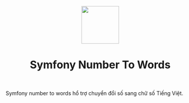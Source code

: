 <p align="center">
    <a href="https://github.com/yiisoft" target="_blank">
        <img src="https://avatars0.githubusercontent.com/u/143937" height="100px">
    </a>
    <h1 align="center">Symfony Number To Words</h1>
    <br>
</p>

Symfony number to words hổ trợ chuyển đổi số sang chữ số Tiếng Việt.
